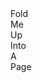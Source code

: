 <link rel='stylesheet' href='/src/assets/stylesheets/fold.css' />

<div class="folder">Fold</div>
<div class="folder">Me</div>
<div class="folder">Up</div>
<div class="folder">Into</div>
<div class="folder">A</div>
<div class="folder">Page</div>


<script>
  var folders = document.getElementsByClassName('folder');

  document.addEventListener('DOMContentLoaded', positionFolders(folders));
  window.addEventListener('scroll', positionFolders(folders));

  function positionFolders(elements) {
    return function() {
      var counter = 0;

      for (counter; counter < elements.length; counter++) {
        resolveFolder(elements[counter], !!(counter % 2))
      }
    }
  }


  function resolveFolder(element, even) {
    var t = even ? -1 : 1;
    var elTop = element.offsetTop - window.pageYOffset * 2;

    element.style.transform =  `${handleRotate(elTop, t) + handleTranslate(elTop, t)}`;
  }

  function handleRotate(elTop, transformer) {
    var rotateBounds = clamp(elTop / 10, 0, 45);

    return `rotate(${transformer * rotateBounds}deg)`;
  }

  function handleTranslate(elTop, transformer) {
    var translateBounds = clamp(elTop / 10, 0, 50);

    return `translateX(${transformer * -1 * translateBounds}%)`;
  }

  function clamp(number, min, max) {
    return Math.min(Math.max(number, min), max);
  }
</script>
